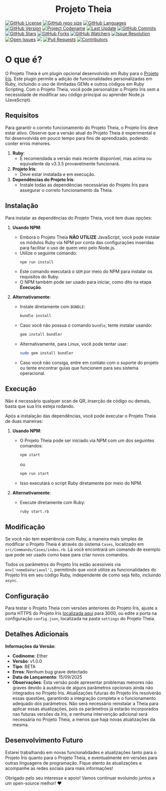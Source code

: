 <p align="center">
    <h1 align="center">Projeto Theia</h1>
    <a href="https://github.com/KillovSky/Theia/blob/main/LICENSE"><img alt="GitHub License" src="https://img.shields.io/github/license/KillovSky/Theia?color=blue&label=License&style=flat-square"></a>
    <a href="https://github.com/KillovSky/Theia"><img alt="GitHub repo size" src="https://img.shields.io/github/repo-size/KillovSky/Theia?label=Size%20%28With%20.git%20folder%29&style=flat-square"></a>
    <a href="https://api.github.com/repos/KillovSky/Theia/languages"><img alt="GitHub Languages" src="https://img.shields.io/github/languages/count/KillovSky/Theia?label=Code%20Languages&style=flat-square"></a>
    <a href="https://github.com/KillovSky/Theia/blob/main/.github/CHANGELOG.md"><img alt="GitHub Version" src="https://img.shields.io/github/package-json/v/KillovSky/Theia?label=Latest%20Version&style=flat-square"></a>
    <a href="https://github.com/KillovSky/Theia/blob/main/.github/CHANGELOG.md"><img alt="Project Codename" src="https://img.shields.io/github/package-json/build_name/KillovSky/Theia?label=Latest%20Codename"></a>
    <a href="https://github.com/KillovSky/Theia/blob/main/.github/CHANGELOG.md"><img alt="Last Update" src="https://img.shields.io/github/package-json/build_date/KillovSky/Theia?label=Latest%20Update"></a>
    <a href="https://github.com/KillovSky/Theia/commits/main"><img alt="GitHub Commits" src="https://img.shields.io/github/commit-activity/y/KillovSky/Theia?label=Commits&style=flat-square"></a>
    <a href="https://github.com/KillovSky/Theia/stargazers/"><img title="GitHub Stars" src="https://img.shields.io/github/stars/KillovSky/Theia?label=Stars&style=flat-square"></a>
    <a href="https://github.com/KillovSky/Theia/network/members"><img title="GitHub Forks" src="https://img.shields.io/github/forks/KillovSky/Theia?label=Forks&style=flat-square"></a>
    <a href="https://github.com/KillovSky/Theia/watchers"><img title="GitHub Watchers" src="https://img.shields.io/github/watchers/KillovSky/Theia?label=Watchers&style=flat-square"></a>
    <a href="http://isitmaintained.com/project/KillovSky/Theia"><img alt="Issue Resolution" src="http://isitmaintained.com/badge/resolution/KillovSky/Theia.svg"></a>
    <a href="http://isitmaintained.com/project/KillovSky/Theia"><img alt="Open Issues" src="http://isitmaintained.com/badge/open/KillovSky/Theia.svg"></a>
    <a href="https://hits.seeyoufarm.com"><img src="https://hits.seeyoufarm.com/api/count/incr/badge.svg?url=https%3A%2F%2Fgithub.com%2FKillovSky%2FTheia&count_bg=%2379C83D&title_bg=%23555555&icon=&icon_color=%23E7E7E7&title=Views&edge_flat=false"/></a>
    <a href="https://github.com/KillovSky/Theia/pulls"><img alt="Pull Requests" src="https://img.shields.io/github/issues-pr/KillovSky/Theia?label=Pull%20Requests&style=flat-square"></a>
    <a href="https://github.com/KillovSky/Theia/graphs/contributors"><img alt="Contributors" src="https://img.shields.io/github/contributors/KillovSky/Theia?label=Contribuidores&style=flat-square"></a>
</p>

# O que é?

O Projeto Theia é um plugin opcional desenvolvido em Ruby para o [Projeto Íris](https://github.com/KillovSky/Iris). Este plugin permite a adição de funcionalidades personalizadas em Ruby, incluindo o uso de ilimitadas GEMs e outros códigos em Ruby Scripting. Com o Projeto Theia, você pode personalizar o Projeto Íris sem a necessidade de modificar seu código principal ou aprender Node.js (JavaScript).

## Requisitos

Para garantir o correto funcionamento do Projeto Theia, o Projeto Íris deve estar ativo. Observe que a versão atual do Projeto Theia é experimental e foi desenvolvida em pouco tempo para fins de aprendizado, podendo conter erros menores.

1. **Ruby**:
    - É recomendada a versão mais recente disponível, mas acima ou equivalente da v3.3.5 provavelmente funcionará.
2. **Projeto Íris**:
    - Deve estar instalada e em execução.
3. **Dependências do Projeto Íris**:
    - Instale todas as dependências necessárias do Projeto Íris para assegurar o correto funcionamento da Theia.

## Instalação

Para instalar as dependências do Projeto Theia, você tem duas opções:

1. **Usando NPM**:
   - Embora o Projeto Theia **NÃO UTILIZE** JavaScript, você pode instalar os módulos Ruby via NPM por conta das configurações inseridas para facilitar o uso de quem veio pelo Node.js.
   - Utilize o seguinte comando:
     ```bash
     npm run install
     ```
   - Este comando executará o `GEM` por meio do NPM para instalar os requisitos do Ruby.
   - O NPM também pode ser usado para iniciar, como dito na etapa **Execução**.

2. **Alternativamente**:
   - Instale diretamente com `BUNDLE`:
     ```bash
     bundle install
     ```
   - Caso você não possua o comando `bundle`, tente instalar usando:
     ```bash
     gem install bundler
     ```
   - Alternativamente, para Linux, você pode tentar usar:
     ```bash
     sudo gem install bundler
     ```
   - Caso você não consiga, entre em contato com o suporte do projeto ou tente encontrar guias que funcionem para seu sistema operacional.

## Execução

Não é necessário qualquer scan de QR, inserção de código ou demais, basta que sua Íris esteja rodando.

Após a instalação das dependências, você pode executar o Projeto Theia de duas maneiras:

1. **Usando NPM**:
   - O Projeto Theia pode ser iniciado via NPM com um dos seguintes comandos:
     ```bash
     npm start
     ```
     ou
     ```bash
     npm run start
     ```
   - Isso executará o script Ruby diretamente por meio do NPM.

2. **Alternativamente**:
   - Execute diretamente com Ruby:
     ```bash
     ruby start.rb
     ```

## Modificação

Se você não tem experiência com Ruby, a maneira mais simples de modificar o Projeto Theia é através do sistema `Cases`, localizado em `src/Commands/Cases/index.rb`. Lá você encontrará um comando de exemplo que pode ser usado como base para criar novos comandos.

Todos os parâmetros do Projeto Íris estão acessíveis via `env['nomeDaVariavel']`, permitindo que você utilize as funcionalidades do Projeto Íris em seu código Ruby, independente de como seja feito, incluindo `async`.

## Configuração

Para testar o Projeto Theia com versões anteriores do Projeto Íris, ajuste a porta HTTPS do Projeto Íris [localizada aqui](https://github.com/KillovSky/Iris/blob/main/lib/Functions/Works/Terminal/utils.json#L211) para 3000, ou edite a porta na configuração `config.json`, localizada na pasta `settings` do Projeto Theia.

## Detalhes Adicionais

**Informações da Versão**:
- **Codinome**: Ether
- **Versão**: v1.0.0
- **Tipo**: BETA
- **Erros**: Nenhum bug grave detectado
- **Data de Lançamento**: 15/09/2025
- **Observações**: Esta versão pode apresentar problemas menores não graves devido à ausência de alguns parâmetros opcionais ainda não integrados no Projeto Íris. Atualizações futuras do Projeto Íris resolverão essas questões, garantindo a integração completa e o funcionamento adequado dos parâmetros. Não será necessário reinstalar a Theia para aplicar essas atualizações, pois os parâmetros já estarão incorporados nas futuras versões da Íris, e nenhuma intervenção adicional será necessária no Projeto Theia, a menos que haja novas atualizações da mesma.

## Desenvolvimento Futuro

Estarei trabalhando em novas funcionalidades e atualizações tanto para o Projeto Íris quanto para o Projeto Theia, e eventualmente em versões para outras linguagens de programação. Fique atento às atualizações e acompanhe as redes sociais para mais informações!

Obrigado pelo seu interesse e apoio! Vamos continuar evoluindo juntos a um open-source melhor! ❤️